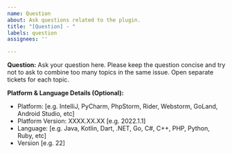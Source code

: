 ```yaml
---
name: Question
about: Ask questions related to the plugin.
title: "[Question] - "
labels: question
assignees: ''

---
```


**Question:**
Ask your question here. Please keep the question concise and try not to ask to combine too many topics in the same issue. Open separate tickets for each topic.

**Platform & Language Details (Optional):**
 - Platform: [e.g. IntelliJ, PyCharm, PhpStorm, Rider, Webstorm, GoLand, Android Studio, etc]
- Platform Version: XXXX.XX.XX [e.g. 2022.1.1] 
- Language: [e.g. Java, Kotlin, Dart, .NET, Go, C#, C++, PHP, Python, Ruby, etc] 
 - Version [e.g. 22]
